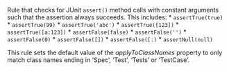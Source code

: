 Rule that checks for JUnit `assert()` method calls with constant
arguments such that the assertion always succeeds. This includes: \*
`assertTrue(true)` \* `assertTrue(99)` \* `assertTrue('abc')` \*
`assertTrue([123])` \* `assertTrue([a:123])` \* `assertFalse(false)` \*
`assertFalse('')` \* `assertFalse(0)` \* `assertFalse([])` \*
`assertFalse([:)` \* `assertNull(null)`

This rule sets the default value of the *applyToClassNames* property to
only match class names ending in ‘Spec’, ‘Test’, ‘Tests’ or ‘TestCase’.
